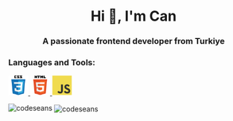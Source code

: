 <h1 align="center">Hi 👋, I'm Can</h1>
<h3 align="center">A passionate frontend developer from Turkiye</h3>


<p align="left">
</p>

<h3 align="left">Languages and Tools:</h3>
<p align="left"> <a href="https://www.w3schools.com/css/" target="_blank" rel="noreferrer"> <img src="https://raw.githubusercontent.com/devicons/devicon/master/icons/css3/css3-original-wordmark.svg" alt="css3" width="40" height="40"/> </a> <a href="https://www.w3.org/html/" target="_blank" rel="noreferrer"> <img src="https://raw.githubusercontent.com/devicons/devicon/master/icons/html5/html5-original-wordmark.svg" alt="html5" width="40" height="40"/> </a> <a href="https://developer.mozilla.org/en-US/docs/Web/JavaScript" target="_blank" rel="noreferrer"> <img src="https://raw.githubusercontent.com/devicons/devicon/master/icons/javascript/javascript-original.svg" alt="javascript" width="40" height="40"/> </a> </p>

<p><img align="left" src="https://github-readme-stats.vercel.app/api/top-langs?username=codeseans&show_icons=true&locale=en&layout=compact" alt="codeseans" /></p>

<p>&nbsp;<img align="center" src="https://github-readme-stats.vercel.app/api?username=codeseans&show_icons=true&locale=en" alt="codeseans" /></p>

<p><img align="center" src="https://github-readme-streak-stats.herokuapp.com/?user=codeseans&" alt="" /></p>

